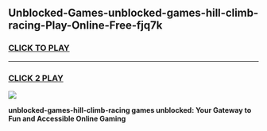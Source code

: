 
## Unblocked-Games-unblocked-games-hill-climb-racing-Play-Online-Free-fjq7k
<h3>
<a href="https://premium76.site?title=unblocked-games-hill-climb-racing&ref=26A">CLICK TO PLAY</a></h3>
<hr>

<h3>
<a href="https://premium76.site?title=unblocked-games-hill-climb-racing&ref=26A">CLICK 2 PLAY</a>
  
</h3>

<a href="https://premium76.site?title=unblocked-games-hill-climb-racing&ref=26A"><img src="https://clearcache.store/games.png"></a>


**unblocked-games-hill-climb-racing games unblocked: Your Gateway to Fun and Accessible Online Gaming**
